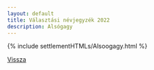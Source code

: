 ```yaml
---
layout: default
title: Választási névjegyzék 2022
description: Alsógagy
---
```


{% include settlementHTMLs/Alsoogagy.html %}

[Vissza](../)